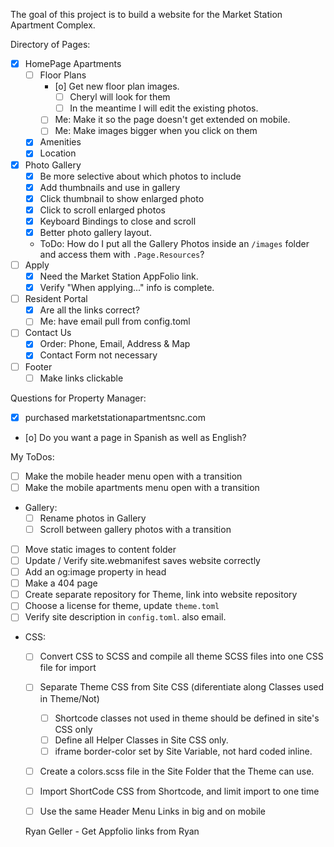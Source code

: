 The goal of this project is to build a website for the Market Station Apartment Complex.

Directory of Pages:
- [x] HomePage
Apartments
  - [ ] Floor Plans
    - [o] Get new floor plan images.
      - [ ] Cheryl will look for them
      - [ ] In the meantime I will edit the existing photos.
    - [ ] Me: Make it so the page doesn't get extended on mobile.
    - [ ] Me: Make images bigger when you click on them
  - [x] Amenities
  - [x] Location
- [x] Photo Gallery
  - [x] Be more selective about which photos to include
  - [x] Add thumbnails and use in gallery
  - [x] Click thumbnail to show enlarged photo
  - [x] Click to scroll enlarged photos
  - [x] Keyboard Bindings to close and scroll
  - [x] Better photo gallery layout.
  - ToDo: How do I put all the Gallery Photos inside an `/images` folder and access them with `.Page.Resources`?
- [ ] Apply
  - [x] Need the Market Station AppFolio link.
  - [x] Verify "When applying..." info is complete.
- [ ] Resident Portal
  - [x] Are all the links correct?
  - [ ] Me: have email pull from config.toml
- [ ] Contact Us
  - [x] Order: Phone, Email, Address & Map
  - [x] Contact Form not necessary
- [ ] Footer
    - [ ] Make links clickable

Questions for Property Manager:
- [x] purchased marketstationapartmentsnc.com
- [o] Do you want a page in Spanish as well as English?

My ToDos:
- [ ] Make the mobile header menu open with a transition
- [ ] Make the mobile apartments menu open with a transition
- Gallery:
  - [ ] Rename photos in Gallery
  - [ ] Scroll between gallery photos with a transition
- [ ] Move static images to content folder
- [ ] Update / Verify site.webmanifest saves website correctly
- [ ] Add an og:image property in head
- [ ] Make a 404 page
- [ ] Create separate repository for Theme, link into website repository
- [ ] Choose a license for theme, update `theme.toml`
- [ ] Verify site description in `config.toml`. also email.
- CSS:
  - [ ] Convert CSS to SCSS and compile all theme SCSS files into one CSS file for import
  - [ ] Separate Theme CSS from Site CSS (diferentiate along Classes used in Theme/Not)
    - [ ] Shortcode classes not used in theme should be defined in site's CSS only
    - [ ] Define all Helper Classes in Site CSS only.
    - [ ] iframe border-color set by Site Variable, not hard coded inline.
  - [ ] Create a colors.scss file in the Site Folder that the Theme can use.
  - [ ] Import ShortCode CSS from Shortcode, and limit import to one time
  - [ ] Use the same Header Menu Links in big and on mobile


  Ryan Geller - Get Appfolio links from Ryan
